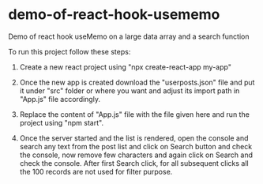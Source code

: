 # demo-of-react-hook-usememo
Demo of react hook useMemo on a large data array and a search function

To run this project follow these steps:

1. Create a new react project using "npx create-react-app my-app"

2. Once the new app is created download the "userposts.json" file and put it under "src" folder or where you want and adjust its import path in "App.js" file accordingly.

3. Replace the content of "App.js" file with the file given here and run the project using "npm start".

4. Once the server started and the list is rendered, open the console and search any text from the post list and click on Search button and check the console, now remove few characters and again click on Search and check the console. After first Search click, for all subsequent clicks all the 100 records are not used for filter purpose.
